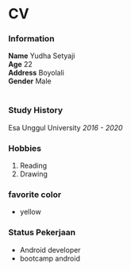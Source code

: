 # CV

### Information

**Name** Yudha Setyaji<br>
**Age** 22<br>
**Address** Boyolali<br>
**Gender** Male<br><br>

### Study History

Esa Unggul University _2016 - 2020_

### Hobbies

1. Reading
2. Drawing

### favorite color

- yellow

### Status Pekerjaan

- Android developer
- bootcamp android
